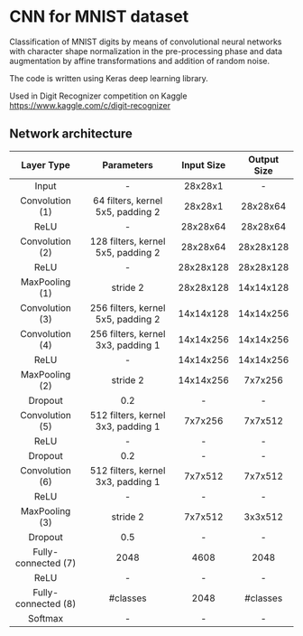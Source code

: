 # CNN for MNIST dataset

Classification of MNIST digits by means of convolutional neural networks with character shape normalization in the pre-processing phase and data augmentation by affine transformations and addition of random noise.

The code is written using Keras deep learning library.

Used in Digit Recognizer competition on Kaggle https://www.kaggle.com/c/digit-recognizer

## Network architecture

| Layer Type          | Parameters                         | Input Size | Output Size |
| :--:                | :--:                               | :--:       | :--:        |
| Input               | -                                  | 28x28x1    | -           |
| Convolution (1)     | 64 filters, kernel 5x5, padding 2  | 28x28x1    | 28x28x64    |
| ReLU                | -                                  | 28x28x64   | 28x28x64    |
| Convolution (2)     | 128 filters, kernel 5x5, padding 2 | 28x28x64   | 28x28x128   |
| ReLU                | -                                  | 28x28x128  | 28x28x128   | 
| MaxPooling (1)      | stride 2                           | 28x28x128  | 14x14x128   |
| Convolution (3)     | 256 filters, kernel 5x5, padding 2 | 14x14x128  | 14x14x256   |
| Convolution (4)     | 256 filters, kernel 3x3, padding 1 | 14x14x256  | 14x14x256   |
| ReLU                | -                                  | 14x14x256  | 14x14x256   |
| MaxPooling (2)      | stride 2                           | 14x14x256  | 7x7x256     |
| Dropout             | 0.2                                | -          | -           |
| Convolution (5)     | 512 filters, kernel 3x3, padding 1 | 7x7x256    | 7x7x512     |
| ReLU                | -                                  | -          | -           |
| Dropout             | 0.2                                | -          | -           | 
| Convolution (6)     | 512 filters, kernel 3x3, padding 1 | 7x7x512    | 7x7x512     |
| ReLU                | -                                  | -          | -           |
| MaxPooling (3)      | stride 2                           | 7x7x512    | 3x3x512     |
| Dropout             | 0.5                                | -          | -           | 
| Fully-connected (7) | 2048                               | 4608       | 2048        |
| ReLU                | -                                  | -          | -           |
| Fully-connected (8) | #classes                           | 2048       | #classes    |
| Softmax             |     -                              | -          | -           |
